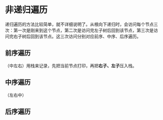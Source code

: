 # 非递归遍历

递归遍历的方法比较简单，就不详细说明了。从根向下递归时，会访问每个节点三次：第一次是刚来到这个节点，第二次是访问完左子树后回到该节点，第三次是访问完右子树后回到该节点。这三次访问分别对应前序、中序、后序遍历。

## 前序遍历

（中左右）用栈来记录，先把当前节点打印，再把**右子、左子**压入栈。

## 中序遍历

（左右中）

## 后序遍历



